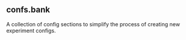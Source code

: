 ## confs.bank

A collection of config sections to simplify the process of creating new experiment configs.